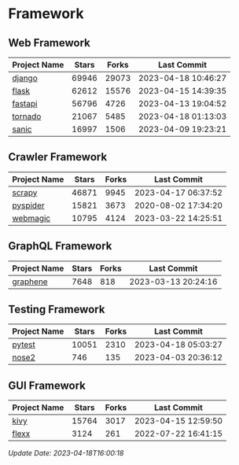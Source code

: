 # Framework

## Web Framework
| Project Name | Stars | Forks | Last Commit |
| ------------ | ----- | ----- | ----------- |
| [django](https://github.com/django/django) | 69946 | 29073 | 2023-04-18 10:46:27 |
| [flask](https://github.com/pallets/flask) | 62612 | 15576 | 2023-04-15 14:39:35 |
| [fastapi](https://github.com/tiangolo/fastapi) | 56796 | 4726 | 2023-04-13 19:04:52 |
| [tornado](https://github.com/tornadoweb/tornado) | 21067 | 5485 | 2023-04-18 01:13:03 |
| [sanic](https://github.com/sanic-org/sanic) | 16997 | 1506 | 2023-04-09 19:23:21 |

## Crawler Framework
| Project Name | Stars | Forks | Last Commit |
| ------------ | ----- | ----- | ----------- |
| [scrapy](https://github.com/scrapy/scrapy) | 46871 | 9945 | 2023-04-17 06:37:52 |
| [pyspider](https://github.com/binux/pyspider) | 15821 | 3673 | 2020-08-02 17:34:20 |
| [webmagic](https://github.com/code4craft/webmagic) | 10795 | 4124 | 2023-03-22 14:25:51 |

## GraphQL Framework
| Project Name | Stars | Forks | Last Commit |
| ------------ | ----- | ----- | ----------- |
| [graphene](https://github.com/graphql-python/graphene) | 7648 | 818 | 2023-03-13 20:24:16 |

## Testing Framework
| Project Name | Stars | Forks | Last Commit |
| ------------ | ----- | ----- | ----------- |
| [pytest](https://github.com/pytest-dev/pytest) | 10051 | 2310 | 2023-04-18 05:03:27 |
| [nose2](https://github.com/nose-devs/nose2) | 746 | 135 | 2023-04-03 20:36:12 |

## GUI Framework
| Project Name | Stars | Forks | Last Commit |
| ------------ | ----- | ----- | ----------- |
| [kivy](https://github.com/kivy/kivy) | 15764 | 3017 | 2023-04-15 12:59:50 |
| [flexx](https://github.com/flexxui/flexx) | 3124 | 261 | 2022-07-22 16:41:15 |

*Update Date: 2023-04-18T16:00:18*